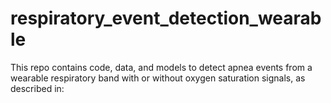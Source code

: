 # respiratory_event_detection_wearable
This repo contains code, data, and models to detect apnea events from a wearable respiratory band with or without oxygen saturation signals, as described in:
